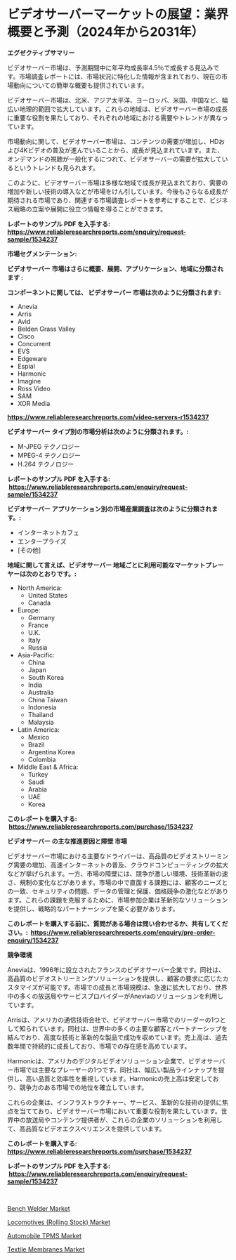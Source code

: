 <p><h1>ビデオサーバーマーケットの展望：業界概要と予測（2024年から2031年）</h1></p><p><strong>エグゼクティブサマリー</strong></p>
<p><p>ビデオサーバー市場は、予測期間中に年平均成長率4.5％で成長する見込みです。市場調査レポートには、市場状況に特化した情報が含まれており、現在の市場動向についての簡単な概要も提供されています。</p><p>ビデオサーバー市場は、北米、アジア太平洋、ヨーロッパ、米国、中国など、幅広い地理的範囲で拡大しています。これらの地域は、ビデオサーバー市場の成長に重要な役割を果たしており、それぞれの地域における需要やトレンドが異なっています。</p><p>市場動向に関して、ビデオサーバー市場は、コンテンツの需要が増加し、HDおよび4Kビデオの普及が進んでいることから、成長が見込まれています。また、オンデマンドの視聴が一般化するにつれて、ビデオサーバーの需要が拡大しているというトレンドも見られます。</p><p>このように、ビデオサーバー市場は多様な地域で成長が見込まれており、需要の増加や新しい技術の導入などが市場をけん引しています。今後もさらなる成長が期待される市場であり、関連する市場調査レポートを参考にすることで、ビジネス戦略の立案や展開に役立つ情報を得ることができます。</p></p>
<p><strong>レポートのサンプル PDF を入手する: <a href="https://www.reliableresearchreports.com/enquiry/request-sample/1534237">https://www.reliableresearchreports.com/enquiry/request-sample/1534237</a></strong></p>
<p><strong>市場セグメンテーション:</strong></p>
<p><strong> ビデオサーバー 市場はさらに概要、展開、アプリケーション、地域に分類されます :</strong></p>
<p><strong>コンポーネントに関しては、 ビデオサーバー 市場は次のように分類されます: &nbsp;</strong></p>
<p><ul><li>Anevia</li><li>Arris</li><li>Avid</li><li>Belden Grass Valley</li><li>Cisco</li><li>Concurrent</li><li>EVS</li><li>Edgeware</li><li>Espial</li><li>Harmonic</li><li>Imagine</li><li>Ross Video</li><li>SAM</li><li>XOR Media</li></ul></p>
<p><strong><a href="https://www.reliableresearchreports.com/video-servers-r1534237">https://www.reliableresearchreports.com/video-servers-r1534237</a></strong></p>
<p><strong> ビデオサーバー タイプ別の市場分析は次のように分類されます。:</strong></p>
<p><ul><li>M-JPEG テクノロジー</li><li>MPEG-4 テクノロジー</li><li>H.264 テクノロジー</li></ul></p>
<p><strong>レポートのサンプル PDF を入手する: &nbsp;<a href="https://www.reliableresearchreports.com/enquiry/request-sample/1534237">https://www.reliableresearchreports.com/enquiry/request-sample/1534237</a></strong></p>
<p><strong> ビデオサーバー アプリケーション別の市場産業調査は次のように分類されます。:</strong></p>
<p><ul><li>インターネットカフェ</li><li>エンタープライズ</li><li>[その他]</li></ul></p>
<p><strong>地域に関して言えば、ビデオサーバー 地域ごとに利用可能なマーケットプレーヤーは次のとおりです。:</strong></p>
<p><ul>
    <li>
        North America:
        <ul>
            <li>United States</li>
            <li>Canada</li>
        </ul>
    </li>
    <li>
        Europe:
        <ul>
            <li>Germany</li>
            <li>France</li>
            <li>U.K.</li>
            <li>Italy</li>
            <li>Russia</li>
        </ul>
    </li>
    <li>
        Asia-Pacific:
        <ul>
            <li>China</li>
            <li>Japan</li>
            <li>South Korea</li>
            <li>India</li>
            <li>Australia</li>
            <li>China Taiwan</li>
            <li>Indonesia</li>
            <li>Thailand</li>
            <li>Malaysia</li>
        </ul>
    </li>
    <li>
        Latin America:
        <ul>
            <li>Mexico</li>
            <li>Brazil</li>
            <li>Argentina Korea</li>
            <li>Colombia</li>
        </ul>
    </li>
    <li>
        Middle East & Africa:
        <ul>
            <li>Turkey</li>
            <li>Saudi</li>
            <li>Arabia</li>
            <li>UAE</li>
            <li>Korea</li>
        </ul>
    </li>
    </ul></p>
<p><strong>このレポートを購入する: &nbsp;<a href="https://www.reliableresearchreports.com/purchase/1534237">https://www.reliableresearchreports.com/purchase/1534237</a></strong></p>
<p><strong>ビデオサーバー の主な推進要因と障壁 市場</strong></p>
<p><p>ビデオサーバー市場における主要なドライバーは、高品質のビデオストリーミング需要の増加、高速インターネットの普及、クラウドコンピューティングの拡大などが挙げられます。一方、市場の障壁には、競争が激しい環境、技術革新の速さ、規制の変化などがあります。市場の中で直面する課題には、顧客のニーズとの一致、セキュリティの問題、データの管理と保護、価格競争の激化などがあります。これらの課題を克服するために、市場参加企業は革新的なソリューションを提供し、戦略的なパートナーシップを築く必要があります。</p></p>
<p><strong>このレポートを購入する前に、質問がある場合は問い合わせるか、共有してください。:&nbsp; <a href="https://www.reliableresearchreports.com/enquiry/pre-order-enquiry/1534237">https://www.reliableresearchreports.com/enquiry/pre-order-enquiry/1534237</a></strong></p>
<p><strong>競争環境</strong></p>
<p><p>Aneviaは、1996年に設立されたフランスのビデオサーバー企業です。同社は、高品質のビデオストリーミングソリューションを提供し、顧客の要求に応じたカスタマイズが可能です。市場での成長と市場規模は、急速に拡大しており、世界中の多くの放送局やサービスプロバイダーがAneviaのソリューションを利用しています。</p><p>Arrisは、アメリカの通信技術会社で、ビデオサーバー市場でのリーダーの1つとして知られています。同社は、世界中の多くの主要な顧客とパートナーシップを結んでおり、高度な技術と革新的な製品で成功を収めています。売上高は、過去数年間で持続的に成長しており、市場での存在感を高めています。</p><p>Harmonicは、アメリカのデジタルビデオソリューション企業で、ビデオサーバー市場では主要なプレーヤーの1つです。同社は、幅広い製品ラインナップを提供し、高い品質と効率性を重視しています。Harmonicの売上高は安定しており、競争力のある市場での地位を確立しています。</p><p>これらの企業は、インフラストラクチャー、サービス、革新的な技術の提供に焦点を当てており、ビデオサーバー市場において重要な役割を果たしています。世界中の放送局やコンテンツ提供者が、これらの企業のソリューションを利用して、高品質なビデオエクスペリエンスを提供しています。</p></p>
<p><strong>このレポートを購入する: &nbsp; <a href="https://www.reliableresearchreports.com/purchase/1534237">https://www.reliableresearchreports.com/purchase/1534237</a></strong></p>
<p><strong>レポートのサンプル PDF を入手する: &nbsp;<a href="https://www.reliableresearchreports.com/enquiry/request-sample/1534237">https://www.reliableresearchreports.com/enquiry/request-sample/1534237</a></strong><strong></strong></p>
<p>&nbsp;</p>
<p><p><a href="https://view.publitas.com/reportprime-1/bench-welder-market-challenges-opportunities-and-growth-drivers-and-major-market-players-forecasted-for-period-from-2024-2031/">Bench Welder Market</a></p><p><a href="https://issuu.com/reportprime-2/docs/locomotives-rolling-stock-market-size-2030.pptx">Locomotives (Rolling Stock) Market</a></p><p><a href="https://issuu.com/reportprime-2/docs/automobile-tpms-market-size-2030.pptx">Automobile TPMS Market</a></p><p><a href="https://spotless-saver-8fd.notion.site/Textile-Membranes-Market-Size-Focuses-on-Market-Dynamics-In-Depth-Analysis-and-Future-Projections-o-b30be1b3bd4145ab965319fe9dc0fbf7">Textile Membranes Market</a></p></p>